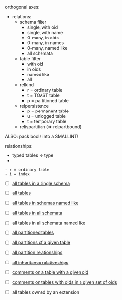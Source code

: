 orthogonal axes:
- relations:
  - schema filter
    - single, with oid
    - single, with name
    - 0-many, in oids
    - 0-many, in names
    - 0-many, named like
    - all schemata
  - table filter
    - with oid
    - in oids
    - named like
    - all
  - relkind
    - r = ordinary table
    <!-- - i = index -->
    <!-- - S = sequence -->
    - t = TOAST table
    <!-- - v = view -->
    <!-- - m = materialized view -->
    <!-- - c = composite type -->
    <!-- - f = foreign table -->
    - p = partitioned table
    <!-- - I = partitioned index -->
  - relpersistence
    - p = permanent table
    - u = unlogged table
    - t = temporary table
  - relispartition (=> relpartbound)

ALSO: pack bools into a SMALLINT!

relationships:
- typed tables => type
-


    - r = ordinary table
    - i = index


- [ ] [all tables in a single schema](./)
- [ ] [all tables](./)
- [ ] [all tables in schemas named like](./)
- [ ] [all tables in all schemata](./)
- [ ] [all tables in all schemata named like](./)

- [ ] [all partitioned tables](./)
- [ ] [all partitions of a given table](./)
- [ ] [all partition relationships](./)
- [ ] [all inheritance relationships](./)

- [ ] [comments on a table with a given oid](./comments_on_table_with_oid.sql)
- [ ] [comments on tables with oids in a given set of oids](./comments_on_tables_with_oids.sql)

<!-- bonus -->
- [ ] all tables owned by an extension
